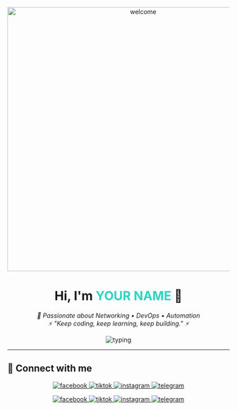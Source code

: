 <!-- README.md for GitHub Profile -->

<p align="center">
  <img src="https://media.giphy.com/media/L1R1tvI9svkIWwpVYr/giphy.gif" alt="welcome" width="600"/>
</p>

<h1 align="center">Hi, I'm <span style="color:#2dd4bf">YOUR NAME</span> 👋</h1>

<p align="center">
  <em>🚀 Passionate about Networking • DevOps • Automation</em><br>
  <em>⚡ "Keep coding, keep learning, keep building." ⚡</em>
</p>

<!-- Typing Effect -->
<p align="center">
  <img src="https://readme-typing-svg.herokuapp.com?lines=Network+Engineer+%7C+DevOps+Learner;Open+Source+Contributor;Always+Learning+Something+New&center=true&size=20" alt="typing" />
</p>

---

## 🔗 Connect with me
<p align="center">
  <a href="https://facebook.com/YOUR_FB" target="_blank" rel="noopener noreferrer">
    <img alt="facebook" src="https://img.shields.io/badge/Facebook-1877F2?style=for-the-badge&logo=facebook&logoColor=white">
  </a>
  <a href="https://www.tiktok.com/@YOUR_TIKTOK" target="_blank" rel="noopener noreferrer">
    <img alt="tiktok" src="https://img.shields.io/badge/TikTok-000000?style=for-the-badge&logo=tiktok&logoColor=white">
  </a>
  <a href="https://instagram.com/YOUR_IG" target="_blank" rel="noopener noreferrer">
    <img alt="instagram" src="https://img.shields.io/badge/Instagram-E4405F?style=for-the-badge&logo=instagram&logoColor=white">
  </a>
  <a href="https://t.me/YOUR_TELEGRAM" target="_blank" rel="noopener noreferrer">
    <img alt="telegram" src="https://img.shields.io/badge/Telegram-2CA5E0?style=for-the-badge&logo=telegram&logoColor=white">
  </a>
</p>

<!-- Icon row -->
<p align="center">
  <a href="https://facebook.com/YOUR_FB" target="_blank" rel="noopener noreferrer">
    <img src="https://img.icons8.com/fluency/48/000000/facebook-new.png" alt="facebook"/>
  </a>
  <a href="https://www.tiktok.com/@YOUR_TIKTOK" target="_blank" rel="noopener noreferrer">
    <img src="https://img.icons8.com/fluency/48/000000/tiktok.png" alt="tiktok"/>
  </a>
  <a href="https://instagram.com/YOUR_IG" target="_blank" rel="noopener noreferrer">
    <img src="https://img.icons8.com/fluency/48/000000/instagram-new.png" alt="instagram"/>
  </a>
  <a href="https://t.me/YOUR_TELEGRAM" target="_blank" rel="noopener noreferrer">
    <img src="https://img.icons8.com/fluency/48/000000/telegram-app.png" alt="telegram"/>
  </a>
</p>
